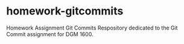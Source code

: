 # homework-gitcommits
Homework Assignment Git Commits
Respository dedicated to the Git Commit assignment for DGM 1600.
